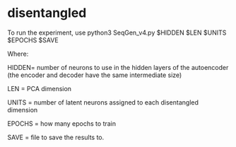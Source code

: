 # disentangled

To run the experiment, use python3 SeqGen_v4.py $HIDDEN $LEN $UNITS $EPOCHS $SAVE

Where:

HIDDEN= number of neurons to use in the hidden layers of the autoencoder (the encoder and decoder have the same intermediate size)

LEN = PCA dimension

UNITS = number of latent neurons assigned to each disentangled dimension

EPOCHS = how many epochs to train

SAVE = file to save the results to.
